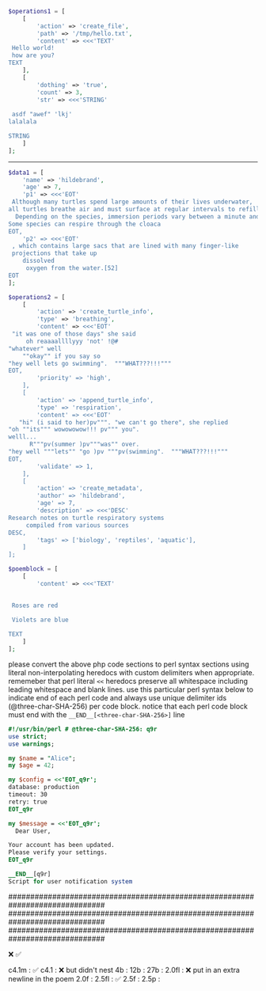 
```php
$operations1 = [
    [
        'action' => 'create_file',
        'path' => '/tmp/hello.txt',
        'content' => <<<'TEXT'
 Hello world!
 how are you?
TEXT
    ],
    [
        'dothing' => 'true',
        'count' => 3,
        'str' => <<<'STRING'
   
 asdf "awef" 'lkj'
lalalala 

STRING
    ]
];
```

---

```php
$data1 = [
    'name' => 'hildebrand',
    'age' => 7,
    'p1' => <<<'EOT'
 Although many turtles spend large amounts of their lives underwater, 
all turtles breathe air and must surface at regular intervals to refill their lungs. 
  Depending on the species, immersion periods vary between a minute and an hour.[51] 
Some species can respire through the cloaca
EOT,
    'p2' => <<<'EOT'
 , which contains large sacs that are lined with many finger-like 
 projections that take up 
    dissolved 
     oxygen from the water.[52]
EOT
];
```

```php
$operations2 = [
    [
        'action' => 'create_turtle_info',
        'type' => 'breathing',
        'content' => <<<'EOT'
 "it was one of those days" she said 
     oh reaaaallllyyy 'not' !@#
"whatever" well
    ""okay"" if you say so
"hey well lets go swimming".  """WHAT???!!!"""
EOT,
        'priority' => 'high',
    ],
    [
        'action' => 'append_turtle_info',
        'type' => 'respiration',
        'content' => <<<'EOT'
   "hi" (i said to her)pv""". "we can't go there", she replied 
"oh ""its""" wowowowow!!! pv""" you". 
welll...
      R"""pv(summer )pv"""was"" over.
"hey well """lets"" "go )pv """pv(swimming".  """WHAT???!!!"""
EOT,
        'validate' => 1,
    ],
    [
        'action' => 'create_metadata',
        'author' => 'hildebrand',
        'age' => 7,
        'description' => <<<'DESC'
Research notes on turtle respiratory systems
     compiled from various sources
DESC,
        'tags' => ['biology', 'reptiles', 'aquatic'],
    ]
];
```

```php
$poemblock = [
    [
        'content' => <<<'TEXT'

  
 Roses are red

 Violets are blue  
  
TEXT
    ]
];
```


please convert the above php code sections to perl syntax sections using literal non-interpolating heredocs with custom delimiters when appropriate.  rememeber that perl literal `<<` heredocs preserve all whitespace including leading whitespace and blank lines. use this particular perl syntax below to indicate end of each perl code and always use unique delimiter ids (@three-char-SHA-256) per code block. notice that each perl code block must end with the `__END__[<three-char-SHA-256>]` line

```perl
#!/usr/bin/perl # @three-char-SHA-256: q9r
use strict;
use warnings;

my $name = "Alice";
my $age = 42;

my $config = <<'EOT_q9r';
database: production
timeout: 30
retry: true
EOT_q9r

my $message = <<'EOT_q9r';
  Dear User,

Your account has been updated.
Please verify your settings.
EOT_q9r

__END__[q9r]
Script for user notification system
```


##############################################################################
##############################################################################
##############################################################################


❌
✅

c4.1m  : ✅
c4.1   : ❌     but didn't nest
4b     : 
12b    : 
27b    : 
2.0fl  : ❌     put in an extra newline in the poem
2.0f   : 
2.5fl  : ✅
2.5f   : 
2.5p   : 

